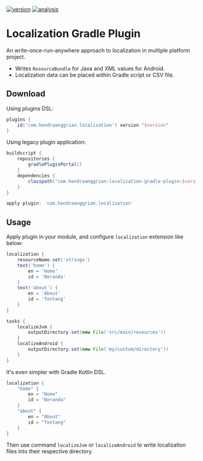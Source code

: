 [![version](https://img.shields.io/maven-metadata/v?label=plugin-portal&metadataUrl=https%3A%2F%2Fplugins.gradle.org%2Fm2%2Fcom%2Fhendraanggrian%2Flocalization%2Fcom.hendraanggrian.localization.gradle.plugin%2Fmaven-metadata.xml)](https://plugins.gradle.org/plugin/com.hendraanggrian.localization)
[![analysis](https://img.shields.io/badge/code%20style-%E2%9D%A4-FF4081)](https://ktlint.github.io)

Localization Gradle Plugin
==========================

An write-once-run-anywhere approach to localization in multiple platform project.
- Writes `ResourceBundle` for Java and XML values for Android.
- Localization data can be placed within Gradle script or CSV file.

Download
--------

Using plugins DSL:

```gradle
plugins {
    id('com.hendraanggrian.localization') version "$version"
}
```

Using legacy plugin application:

```gradle
buildscript {
    repositories {
        gradlePluginPortal()
    }
    dependencies {
        classpath("com.hendraanggrian:localization-gradle-plugin:$version")
    }
}

apply plugin: 'com.hendraanggrian.localization'
```

Usage
-----

Apply plugin in your module, and configure `localization` extension like below:

```gradle
localization {
    resourceName.set('strings')
    text('home') {
        en = 'Home'
        id = 'Beranda'
    }
    text('about') {
        en = 'About'
        id = 'Tentang'
    }
}

tasks {
    localizeJvm {
        outputDirectory.set(new File('src/main/resources'))
    }
    localizeAndroid {
        outputDirectory.set(new File('my/custom/directory'))
    }
}
```

It's even simpler with Gradle Kotlin DSL.

```kotlin
localization {
    "home" {
        en = "Home"
        id = "Beranda"
    }
    "about" {
        en = "About"
        id = "Tentang"
    }
}
```

Then use command `localizeJvm` or `localizeAndroid` to write localization files into their respective directory.